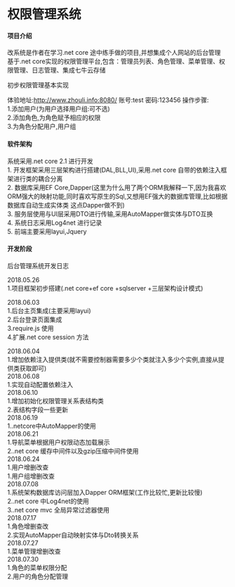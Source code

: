 # 权限管理系统

#### 项目介绍
改系统是作者在学习.net core 途中练手做的项目,并想集成个人网站的后台管理
基于.net core实现的权限管理平台,包含：管理员列表、角色管理、菜单管理、权限管理、日志管理、集成七牛云存储

初步权限管理基本实现

体验地址:http://www.zhouli.info:8080/
账号:test 密码:123456
操作步骤:                    
    1.添加用户(为用户选择用户组:可不选)                                                                                            
    2.添加角色,为角色赋予相应的权限                                                    
    3.为角色分配用户,用户组          
#### 软件架构

系统采用.net core 2.1 进行开发            
    1. 开发框架采用三层架构进行搭建(DAL,BLL,UI),采用.net core 自带的依赖注入框架进行类的耦合分离                    
    2. 数据库采用EF Core,Dapper(这里为什么用了两个ORM我解释一下,因为我喜欢ORM强大的映射功能,同时喜欢写原生的Sql,又想用EF强大的数据库管理,比如根据数据库自动生成实体类 这点Dapper做不到)            
    3. 服务层使用与UI层采用DTO进行传输,采用AutoMapper做实体与DTO互换                
    4. 系统日志采用Log4net 进行记录            
    5. 前端主要采用layui,Jquery                 
            
        
#### 开发阶段

后台管理系统开发日志

2018.05.26         
   1.项目框架初步搭建(.net core+ef core +sqlserver +三层架构设计模式)      
  
2018.06.03        
   1.后台主页集成(主要采用layui)        
   2.后台登录页面集成        
   3.require.js 使用            
   4.扩展.net core session 方法      
          
2018.06.04            
   1.增加依赖注入提供类(就不需要控制器需要多少个类就注入多少个实例,直接从提供类获取即可)        
2018.06.08    
   1.实现自动配置依赖注入    
2018.06.10        
   1.增加初始化权限管理关系表结构类    
   2.表结构字段一些更新    
2018.06.19                    
   1..netcore中AutoMapper的使用            
2018.06.21                            
   1.导航菜单根据用户权限动态加载展示            
   2..net core 缓存中间件以及gzip压缩中间件使用            
2018.06.24            
   1.用户增删改查                
   1.用户组增删改查            
2018.07.08        
   1.系统架构数据库访问层加入Dapper ORM框架(工作比较忙,更新比较慢)            
   2..net core 中Log4net的使用            
   3..net core mvc 全局异常过滤器使用            
2018.07.17            
   1.角色增删查改            
   2.实现AutoMapper自动映射实体与Dto转换关系         
2018.07.27                
   1.菜单管理增删改查            
2018.07.30                    
   1.角色的菜单权限分配                
   2.用户的角色分配管理                                    
                